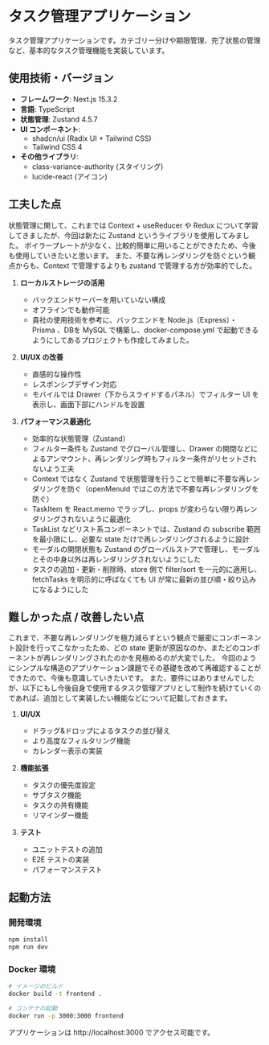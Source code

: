 # タスク管理アプリケーション

タスク管理アプリケーションです。カテゴリー分けや期限管理、完了状態の管理など、基本的なタスク管理機能を実装しています。

## 使用技術・バージョン

- **フレームワーク**: Next.js 15.3.2
- **言語**: TypeScript
- **状態管理**: Zustand 4.5.7
- **UI コンポーネント**:
  - shadcn/ui (Radix UI + Tailwind CSS)
  - Tailwind CSS 4
- **その他ライブラリ**:
  - class-variance-authority (スタイリング)
  - lucide-react (アイコン)

## 工夫した点

状態管理に関して、これまでは Context + useReducer や Redux について学習してきましたが、今回は新たに Zustand というライブラリを使用してみました。
ボイラープレートが少なく、比較的簡単に用いることができたため、今後も使用していきたいと思います。
また、不要な再レンダリングを防ぐという観点からも、Context で管理するよりも zustand で管理する方が効率的でした。

1. **ローカルストレージの活用**

   - バックエンドサーバーを用いていない構成
   - オフラインでも動作可能
   - 貴社の使用技術を参考に、バックエンドを Node.js（Express）・ Prisma 、DBを MySQL で構築し、docker-compose.yml で起動できるようにしてあるプロジェクトも作成してみました。

2. **UI/UX の改善**

   - 直感的な操作性
   - レスポンシブデザイン対応
   - モバイルでは Drawer（下からスライドするパネル）でフィルター UI を表示し、画面下部にハンドルを設置

3. **パフォーマンス最適化**

   - 効率的な状態管理（Zustand）
   - フィルター条件も Zustand でグローバル管理し、Drawer の開閉などによるアンマウント、再レンダリング時もフィルター条件がリセットされないよう工夫
   - Context ではなく Zustand で状態管理を行うことで簡単に不要な再レンダリングを防ぐ（openMenuId ではこの方法で不要な再レンダリングを防ぐ）
   - TaskItem を React.memo でラップし、props が変わらない限り再レンダリングされないように最適化
   - TaskList などリスト系コンポーネントでは、Zustand の subscribe 範囲を最小限にし、必要な state だけで再レンダリングされるように設計
   - モーダルの開閉状態も Zustand のグローバルストアで管理し、モーダルとその中身以外は再レンダリングされないようにした
   - タスクの追加・更新・削除時、store 側で filter/sort を一元的に適用し、fetchTasks を明示的に呼ばなくても UI が常に最新の並び順・絞り込みになるようにした

## 難しかった点 / 改善したい点

これまで、不要な再レンダリングを極力減らすという観点で厳密にコンポーネント設計を行ってこなかったため、どの state 更新が原因なのか、またどのコンポーネントが再レンダリングされたのかを見極めるのが大変でした。
今回のようにシンプルな構造のアプリケーション課題でその基礎を改めて再確認することができたので、今後も意識していきたいです。
また、要件にはありませんでしたが、以下にもし今後自身で使用するタスク管理アプリとして制作を続けていくのであれば、追加として実装したい機能などについて記載しておきます。

1. **UI/UX**

   - ドラッグ&ドロップによるタスクの並び替え
   - より高度なフィルタリング機能
   - カレンダー表示の実装

2. **機能拡張**

   - タスクの優先度設定
   - サブタスク機能
   - タスクの共有機能
   - リマインダー機能

3. **テスト**
   - ユニットテストの追加
   - E2E テストの実装
   - パフォーマンステスト

## 起動方法

### 開発環境

```bash
npm install
npm run dev
```

### Docker 環境

```bash
# イメージのビルド
docker build -t frontend .

# コンテナの起動
docker run -p 3000:3000 frontend
```

アプリケーションは http://localhost:3000 でアクセス可能です。
